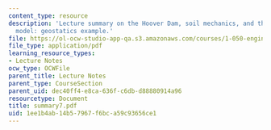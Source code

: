 ```yaml
---
content_type: resource
description: 'Lecture summary on the Hoover Dam, soil mechanics, and the continuum
  model: geostatics example.'
file: https://ol-ocw-studio-app-qa.s3.amazonaws.com/courses/1-050-engineering-mechanics-i-fall-2007/1ee1b4ab14b57967f6bca59c93656ce1_summary7.pdf
file_type: application/pdf
learning_resource_types:
- Lecture Notes
ocw_type: OCWFile
parent_title: Lecture Notes
parent_type: CourseSection
parent_uid: dec40ff4-e8ca-636f-c6db-d88880914a96
resourcetype: Document
title: summary7.pdf
uid: 1ee1b4ab-14b5-7967-f6bc-a59c93656ce1
---
```

